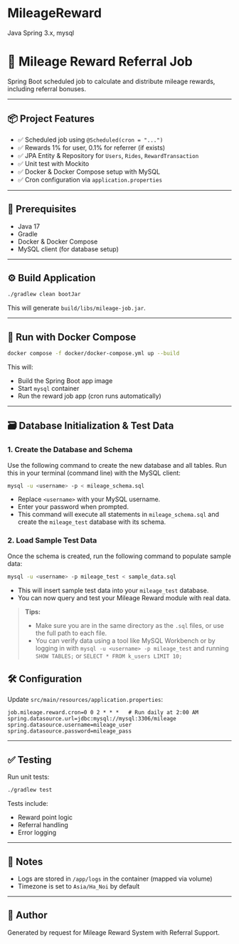 # MileageReward
Java Spring 3.x, mysql
# 🚀 Mileage Reward Referral Job

Spring Boot scheduled job to calculate and distribute mileage rewards, including referral bonuses.

---

## 📦 Project Features

- ✅ Scheduled job using `@Scheduled(cron = "...")`
- ✅ Rewards 1% for user, 0.1% for referrer (if exists)
- ✅ JPA Entity & Repository for `Users`, `Rides`, `RewardTransaction`
- ✅ Unit test with Mockito
- ✅ Docker & Docker Compose setup with MySQL
- ✅ Cron configuration via `application.properties`

---

## 🧱 Prerequisites

- Java 17
- Gradle
- Docker & Docker Compose
- MySQL client (for database setup)

---

## ⚙️ Build Application

```bash
./gradlew clean bootJar
```

This will generate `build/libs/mileage-job.jar`.

---

## 🐳 Run with Docker Compose

```bash
docker compose -f docker/docker-compose.yml up --build
```

This will:

- Build the Spring Boot app image
- Start `mysql` container
- Run the reward job app (cron runs automatically)

---

## 🗃️ Database Initialization & Test Data

### 1. Create the Database and Schema

Use the following command to create the new database and all tables.
Run this in your terminal (command line) with the MySQL client:

```bash
mysql -u <username> -p < mileage_schema.sql
```

* Replace `<username>` with your MySQL username.
* Enter your password when prompted.
* This command will execute all statements in `mileage_schema.sql` and create the `mileage_test` database with its schema.

### 2. Load Sample Test Data

Once the schema is created, run the following command to populate sample data:

```bash
mysql -u <username> -p mileage_test < sample_data.sql
```

* This will insert sample test data into your `mileage_test` database.
* You can now query and test your Mileage Reward module with real data.

> **Tips:**
>
> * Make sure you are in the same directory as the `.sql` files, or use the full path to each file.
> * You can verify data using a tool like MySQL Workbench or by logging in with `mysql -u <username> -p mileage_test` and running `SHOW TABLES;` or `SELECT * FROM k_users LIMIT 10;`

## 🛠 Configuration

Update `src/main/resources/application.properties`:

```properties
job.mileage.reward.cron=0 0 2 * * *   # Run daily at 2:00 AM
spring.datasource.url=jdbc:mysql://mysql:3306/mileage
spring.datasource.username=mileage_user
spring.datasource.password=mileage_pass
```

---

## ✅ Testing

Run unit tests:

```bash
./gradlew test
```

Tests include:
- Reward point logic
- Referral handling
- Error logging

---

## 📝 Notes

- Logs are stored in `/app/logs` in the container (mapped via volume)
- Timezone is set to `Asia/Ha_Noi` by default

---

## 📄 Author

Generated by request for Mileage Reward System with Referral Support.